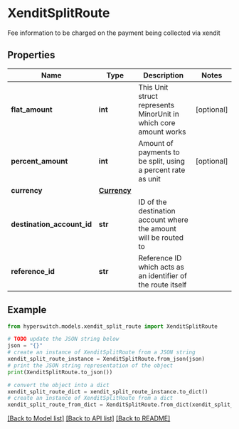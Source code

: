 # XenditSplitRoute

Fee information to be charged on the payment being collected via xendit

## Properties

Name | Type | Description | Notes
------------ | ------------- | ------------- | -------------
**flat_amount** | **int** | This Unit struct represents MinorUnit in which core amount works | [optional] 
**percent_amount** | **int** | Amount of payments to be split, using a percent rate as unit | [optional] 
**currency** | [**Currency**](Currency.md) |  | 
**destination_account_id** | **str** | ID of the destination account where the amount will be routed to | 
**reference_id** | **str** | Reference ID which acts as an identifier of the route itself | 

## Example

```python
from hyperswitch.models.xendit_split_route import XenditSplitRoute

# TODO update the JSON string below
json = "{}"
# create an instance of XenditSplitRoute from a JSON string
xendit_split_route_instance = XenditSplitRoute.from_json(json)
# print the JSON string representation of the object
print(XenditSplitRoute.to_json())

# convert the object into a dict
xendit_split_route_dict = xendit_split_route_instance.to_dict()
# create an instance of XenditSplitRoute from a dict
xendit_split_route_from_dict = XenditSplitRoute.from_dict(xendit_split_route_dict)
```
[[Back to Model list]](../README.md#documentation-for-models) [[Back to API list]](../README.md#documentation-for-api-endpoints) [[Back to README]](../README.md)


